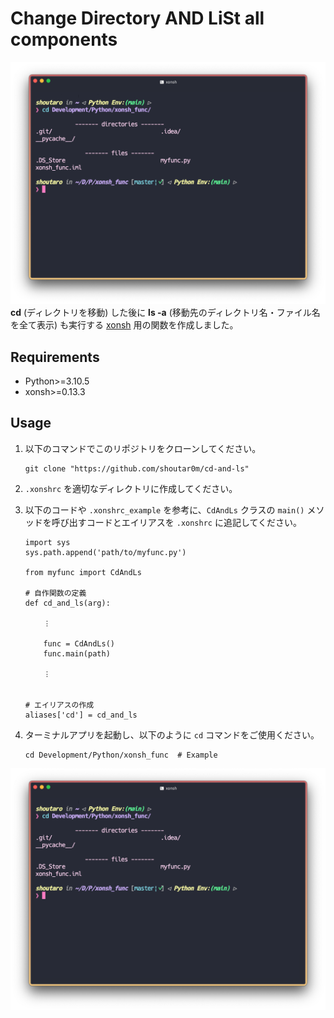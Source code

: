 # Change Directory AND LiSt all components
![demo](./imgs/demo.png)
**cd** (ディレクトリを移動) した後に **ls -a** (移動先のディレクトリ名・ファイル名を全て表示) も実行する [xonsh](https://xon.sh) 用の関数を作成しました。  


## Requirements
- Python>=3.10.5
- xonsh>=0.13.3

## Usage
1.  以下のコマンドでこのリポジトリをクローンしてください。

	```
	git clone "https://github.com/shoutar0m/cd-and-ls"
	```

2. `.xonshrc` を適切なディレクトリに作成してください。
3. 以下のコードや `.xonshrc_example` を参考に、`CdAndLs` クラスの `main()` メソッドを呼び出すコードとエイリアスを `.xonshrc` に追記してください。

	```.xonshrc
	import sys
	sys.path.append('path/to/myfunc.py')
		
	from myfunc import CdAndLs
		
	# 自作関数の定義
	def cd_and_ls(arg):
		
	    ︙
		
	    func = CdAndLs()
	    func.main(path)
		
	    ︙
		
		
	# エイリアスの作成
	aliases['cd'] = cd_and_ls
	```

3. ターミナルアプリを起動し、以下のように `cd` コマンドをご使用ください。

	```
	cd Development/Python/xonsh_func  # Example
	```

![demo](./imgs/demo.png)

